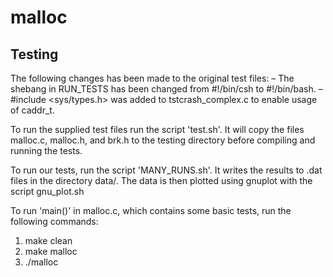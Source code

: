 malloc
======

Testing
-------

The following changes has been made to the original test files:
– The shebang in RUN_TESTS has been changed from #!/bin/csh to #!/bin/bash.
– #include <sys/types.h> was added to tstcrash_complex.c to enable usage of caddr_t.

To run the supplied test files run the script 'test.sh'.
It will copy the files malloc.c, malloc.h, and brk.h to the testing directory
before compiling and running the tests.


To run our tests, run the script 'MANY\_RUNS.sh'.
It writes the results to .dat files in the directory data/.
The data is then plotted using gnuplot with the script gnu_plot.sh


To run 'main()' in malloc.c, which contains some basic tests,
run the following commands: 

<ol>
<li>make clean</li>
<li>make malloc</li>
<li>./malloc</li>
</ol>
